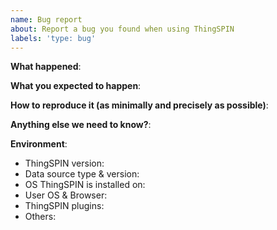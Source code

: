 ```yaml
---
name: Bug report
about: Report a bug you found when using ThingSPIN
labels: 'type: bug'
---
```


<!--
Please use this template while reporting a bug and provide as much info as possible.
Questions should be posted to https://community.grafana.com
Use query inspector to troubleshoot issues: https://community.grafana.com/t/using-grafanas-query-inspector-to-troubleshoot-issues/2630
-->

**What happened**:

**What you expected to happen**:

**How to reproduce it (as minimally and precisely as possible)**:

**Anything else we need to know?**:

**Environment**:
- ThingSPIN version:
- Data source type & version:
- OS ThingSPIN is installed on:
- User OS & Browser:
- ThingSPIN plugins:
- Others:
